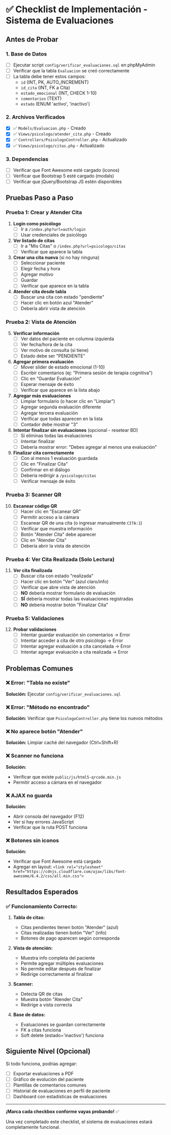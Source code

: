 # ✅ Checklist de Implementación - Sistema de Evaluaciones

## Antes de Probar

### 1. Base de Datos
- [ ] Ejecutar script `config/verificar_evaluaciones.sql` en phpMyAdmin
- [ ] Verificar que la tabla `Evaluacion` se creó correctamente
- [ ] La tabla debe tener estos campos:
  - `id` (INT, PK, AUTO_INCREMENT)
  - `id_cita` (INT, FK a Cita)
  - `estado_emocional` (INT, CHECK 1-10)
  - `comentarios` (TEXT)
  - `estado` (ENUM 'activo', 'inactivo')

### 2. Archivos Verificados
- [x] ✅ `Models/Evaluacion.php` - Creado
- [x] ✅ `Views/psicologo/atender_cita.php` - Creado
- [x] ✅ `Controllers/PsicologoController.php` - Actualizado
- [x] ✅ `Views/psicologo/citas.php` - Actualizado

### 3. Dependencias
- [ ] Verificar que Font Awesome esté cargado (iconos)
- [ ] Verificar que Bootstrap 5 esté cargado (modals)
- [ ] Verificar que jQuery/Bootstrap JS estén disponibles

## Pruebas Paso a Paso

### Prueba 1: Crear y Atender Cita

1. **Login como psicólogo**
   - [ ] Ir a `/index.php?url=auth/login`
   - [ ] Usar credenciales de psicólogo

2. **Ver listado de citas**
   - [ ] Ir a "Mis Citas" o `/index.php?url=psicologo/citas`
   - [ ] Verificar que aparece la tabla

3. **Crear una cita nueva** (si no hay ninguna)
   - [ ] Seleccionar paciente
   - [ ] Elegir fecha y hora
   - [ ] Agregar motivo
   - [ ] Guardar
   - [ ] Verificar que aparece en la tabla

4. **Atender cita desde tabla**
   - [ ] Buscar una cita con estado "pendiente"
   - [ ] Hacer clic en botón azul "Atender"
   - [ ] Debería abrir vista de atención

### Prueba 2: Vista de Atención

5. **Verificar información**
   - [ ] Ver datos del paciente en columna izquierda
   - [ ] Ver fecha/hora de la cita
   - [ ] Ver motivo de consulta (si tiene)
   - [ ] Estado debe ser "PENDIENTE"

6. **Agregar primera evaluación**
   - [ ] Mover slider de estado emocional (1-10)
   - [ ] Escribir comentarios (ej: "Primera sesión de terapia cognitiva")
   - [ ] Clic en "Guardar Evaluación"
   - [ ] Esperar mensaje de éxito
   - [ ] Verificar que aparece en la lista abajo

7. **Agregar más evaluaciones**
   - [ ] Limpiar formulario (o hacer clic en "Limpiar")
   - [ ] Agregar segunda evaluación diferente
   - [ ] Agregar tercera evaluación
   - [ ] Verificar que todas aparecen en la lista
   - [ ] Contador debe mostrar "3"

8. **Intentar finalizar sin evaluaciones** (opcional - resetear BD)
   - [ ] Si eliminas todas las evaluaciones
   - [ ] Intentar finalizar
   - [ ] Debería mostrar error: "Debes agregar al menos una evaluación"

9. **Finalizar cita correctamente**
   - [ ] Con al menos 1 evaluación guardada
   - [ ] Clic en "Finalizar Cita"
   - [ ] Confirmar en el diálogo
   - [ ] Debería redirigir a `/psicologo/citas`
   - [ ] Verificar mensaje de éxito

### Prueba 3: Scanner QR

10. **Escanear código QR**
    - [ ] Hacer clic en "Escanear QR"
    - [ ] Permitir acceso a la cámara
    - [ ] Escanear QR de una cita (o ingresar manualmente `CITA:1`)
    - [ ] Verificar que muestra información
    - [ ] Botón "Atender Cita" debe aparecer
    - [ ] Clic en "Atender Cita"
    - [ ] Debería abrir la vista de atención

### Prueba 4: Ver Cita Realizada (Solo Lectura)

11. **Ver cita finalizada**
    - [ ] Buscar cita con estado "realizada"
    - [ ] Hacer clic en botón "Ver" (azul claro/info)
    - [ ] Verificar que abre vista de atención
    - [ ] **NO** debería mostrar formulario de evaluación
    - [ ] **SÍ** debería mostrar todas las evaluaciones registradas
    - [ ] **NO** debería mostrar botón "Finalizar Cita"

### Prueba 5: Validaciones

12. **Probar validaciones**
    - [ ] Intentar guardar evaluación sin comentarios → Error
    - [ ] Intentar acceder a cita de otro psicólogo → Error
    - [ ] Intentar agregar evaluación a cita cancelada → Error
    - [ ] Intentar agregar evaluación a cita realizada → Error

## Problemas Comunes

### ❌ Error: "Tabla no existe"
**Solución:** Ejecutar `config/verificar_evaluaciones.sql`

### ❌ Error: "Método no encontrado"
**Solución:** Verificar que `PsicologoController.php` tiene los nuevos métodos

### ❌ No aparece botón "Atender"
**Solución:** Limpiar caché del navegador (Ctrl+Shift+R)

### ❌ Scanner no funciona
**Solución:** 
- Verificar que existe `public/js/html5-qrcode.min.js`
- Permitir acceso a cámara en el navegador

### ❌ AJAX no guarda
**Solución:**
- Abrir consola del navegador (F12)
- Ver si hay errores JavaScript
- Verificar que la ruta POST funciona

### ❌ Botones sin iconos
**Solución:** 
- Verificar que Font Awesome está cargado
- Agregar en layout: `<link rel="stylesheet" href="https://cdnjs.cloudflare.com/ajax/libs/font-awesome/6.4.2/css/all.min.css">`

## Resultados Esperados

### ✅ Funcionamiento Correcto:

1. **Tabla de citas:**
   - Citas pendientes tienen botón "Atender" (azul)
   - Citas realizadas tienen botón "Ver" (info)
   - Botones de pago aparecen según corresponda

2. **Vista de atención:**
   - Muestra info completa del paciente
   - Permite agregar múltiples evaluaciones
   - No permite editar después de finalizar
   - Redirige correctamente al finalizar

3. **Scanner:**
   - Detecta QR de citas
   - Muestra botón "Atender Cita"
   - Redirige a vista correcta

4. **Base de datos:**
   - Evaluaciones se guardan correctamente
   - FK a citas funciona
   - Soft delete (estado='inactivo') funciona

## Siguiente Nivel (Opcional)

Si todo funciona, podrías agregar:

- [ ] Exportar evaluaciones a PDF
- [ ] Gráfico de evolución del paciente
- [ ] Plantillas de comentarios comunes
- [ ] Historial de evaluaciones en perfil de paciente
- [ ] Dashboard con estadísticas de evaluaciones

---

**¡Marca cada checkbox conforme vayas probando!** ✅

Una vez completado este checklist, el sistema de evaluaciones estará completamente funcional.
